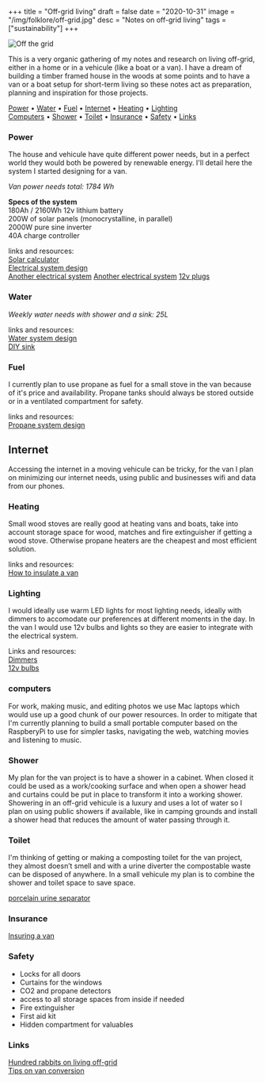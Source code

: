 +++
title = "Off-grid living"
draft = false
date = "2020-10-31"
image = "/img/folklore/off-grid.jpg"
desc = "Notes on off-grid living"
tags = ["sustainability"]
+++

![Off the grid](/img/folklore/off-grid.jpg)

This is a very organic gathering of my notes and research on living off-grid, either in a home or in a vehicule (like a boat or a van). I have a dream of building a timber framed house in the woods at some points and to have a van or a boat setup for short-term living so these notes act as preparation, planning and inspiration for those projects.

[Power](#power) •
[Water](#water) •
[Fuel](#fuel) •
[Internet](#internet) •
[Heating](#heating) •
[Lighting](#lighting)  
[Computers](#computers) •
[Shower](#shower) •
[Toilet](#toilet) •
[Insurance](#insurance) •
[Safety](#safety) •
[Links](#links)

### Power

The house and vehicule have quite different power needs, but in a perfect world they would both be powered by renewable energy. I'll detail here the system I started designing for a van.

_Van power needs total: 1784 Wh_

**Specs of the system**  
180Ah / 2160Wh 12v lithium battery  
200W of solar panels (monocrystalline, in parallel)  
2000W pure sine inverter  
40A charge controller   


links and resources:  
[Solar calculator](https://www.parkedinparadise.com/solar-calculator/)  
[Electrical system design](https://www.cheaprvliving.com/electrical/electricity/)  
[Another electrical system](https://www.parkedinparadise.com/electrical/)
[Another electrical system](https://faroutride.com/electrical-system/)
[12v plugs](https://www.marineoutfitters.ca/index.cfm?category=10002|10378|10368&product=56587211&code=900000001627)

### Water

_Weekly water needs with shower and a sink: 25L_

links and resources:  
[Water system design](https://faroutride.com/water-system/)  
[DIY sink](https://vanlifecustoms.com/blog/diysink)

### Fuel

I currently plan to use propane as fuel for a small stove in the van because of it's price and availability.
Propane tanks should always be stored outside or in a ventilated compartment for safety.

links and resources:  
[Propane system design](https://faroutride.com/propane-system/)

## Internet

Accessing the internet in a moving vehicule can be tricky, for the van I plan on minimizing our internet needs, using public and businesses wifi and data from our phones.

### Heating

Small wood stoves are really good at heating vans and boats, take into account storage space for wood, matches and fire extinguisher if getting a wood stove. Otherwise propane heaters are the cheapest and most efficient solution.

links and resources:  
[How to insulate a van](https://www.parkedinparadise.com/insulate-van/)

### Lighting

I would ideally use warm LED lights for most lighting needs, ideally with dimmers to accomodate our preferences at different moments in the day. In the van  I would use 12v bulbs and lights so they are easier to integrate with the electrical system.

Links and resources:  
[Dimmers](https://ledmontreal.com/en/led-controllers-and-dimmers-led-montreal/b1-4-zone-rf-wall-panel-for-single-color.html)  
[12v bulbs](https://ledmontreal.com/en/led-light-bulbs-mmr16-gu10-e27-par20/7w-12v-dimmable-e27-led-light-bulb.html)

### computers

For work, making music, and editing photos we use Mac laptops which would use up a good chunk of our power resources. In order to mitigate that I'm currently planning to build a small portable computer based on the RaspberyPi to use for simpler tasks, navigating the web, watching movies and listening to music.

### Shower

My plan for the van project is to have a shower in a cabinet. When closed it could be used as a work/cooking surface and when open a shower head and curtains could be put in place to transform it into a working shower. Showering in an off-grid vehicule is a luxury and uses a lot of water so I plan on using public showers if available, like in camping grounds and install a shower head that reduces the amount of water passing through it.

### Toilet

I'm thinking of getting or making a composting toilet for the van project, they almost doesn’t smell and with a urine diverter the compostable waste can be disposed of anywhere. In a small vehicule my plan is to combine the shower and toilet space to save space.

[porcelain urine separator](https://urineseparator.com/)

### Insurance

[Insuring a van](https://faroutride.com/van-insurance-bc/)

### Safety

- Locks for all doors
- Curtains for the windows
- CO2 and propane detectors
- access to all storage spaces from inside if needed
- Fire extinguisher
- First aid kit
- Hidden compartment for valuables

### Links

[Hundred rabbits on living off-grid](https://100r.co/site/off_the_grid.html)  
[Tips on van conversion](http://www.campervanman.co.uk/2018/09/23/best-practice-camper-van-conversion-build-tips/)
